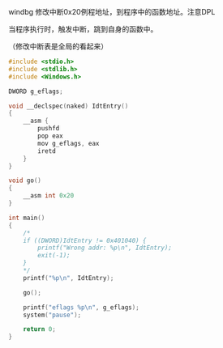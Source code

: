 windbg 修改中断0x20例程地址，到程序中的函数地址。注意DPL

当程序执行时，触发中断，跳到自身的函数中。

（修改中断表是全局的看起来）

```c
#include <stdio.h>
#include <stdlib.h>
#include <Windows.h>

DWORD g_eflags;

void __declspec(naked) IdtEntry()
{
	__asm {
		pushfd
		pop eax
		mov g_eflags, eax
		iretd
	}
}

void go()
{
	__asm int 0x20
}

int main()
{
	/*
	if ((DWORD)IdtEntry != 0x401040) {
		printf("Wrong addr: %p\n", IdtEntry);
		exit(-1);
	}
	*/
	printf("%p\n", IdtEntry);

	go();

	printf("eflags %p\n", g_eflags);
	system("pause");

	return 0;
}
```

